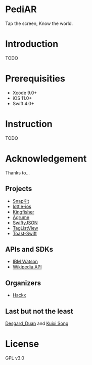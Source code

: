 # PediAR

Tap the screen, Know the world.

# Introduction

TODO

# Prerequisities

* Xcode 9.0+
* iOS 11.0+
* Swift 4.0+

# Instruction

TODO

# Acknowledgement

Thanks to...

## Projects 

* [SnapKit](https://github.com/SnapKit/SnapKit)
* [lottie-ios](https://github.com/airbnb/lottie-ios)
* [Kingfisher](https://github.com/onevcat/Kingfisher)
* [Agrume](https://github.com/JanGorman/Agrume)
* [SwiftyJSON](https://github.com/SwiftyJSON/SwiftyJSON)
* [TagListView](https://github.com/ElaWorkshop/TagListView)
* [Toast-Swift](https://github.com/scalessec/Toast-Swift)

## APIs and SDKs

* [IBM Watson](https://console.bluemix.net/catalog/?category=watson)
* [Wikipedia API](https://www.mediawiki.org/wiki/API:Main_page)

## Organizers

* [Hackx](https://www.hackx.org)

## Last but not the least

[Desgard_Duan](https://github.com/Desgard) and [Kuixi Song](https://github.com/songkuixi)

# License

GPL v3.0
